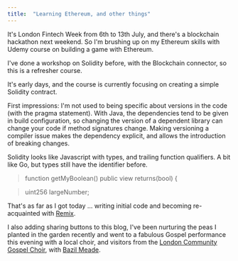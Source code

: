 ```yaml
---
title:  "Learning Ethereum, and other things"
---
```


It's London Fintech Week from 6th to 13th July, and there's a blockchain hackathon next weekend. So I'm brushing up on my Ethereum skills with Udemy course on building a game with Ethereum. 

I've done a workshop on Solidity before, with the Blockchain connector, so this is a refresher course. 

It's early days, and the course is currently focusing on creating a simple Solidity contract.

First impressions: I'm not used to being specific about versions in the code (with the pragma statement). With Java, the dependencies tend to be given in build configuration, so changing the version of a dependent library can change your code if method signatures change. Making versioning a compiler issue makes the dependency explicit, and allows the introduction of breaking changes.

Solidity looks like Javascript with types, and trailing function qualifiers. A bit like Go, but types still have the identifier before.

> function getMyBoolean() public view returns(bool) {

> uint256 largeNumber; 

That's as far as I got today ... writing initial code and becoming re-acquainted with [Remix](http://remix.ethereum.org/).

I also adding sharing buttons to this blog, I've been nurturing the peas I planted in the garden recently and went to a fabulous Gospel performance this evening with a local choir, and visitors from the [London Community Gospel Choir](https://lcgc.org.uk/), with [Bazil Meade](http://bazilmeade.co.uk/).

